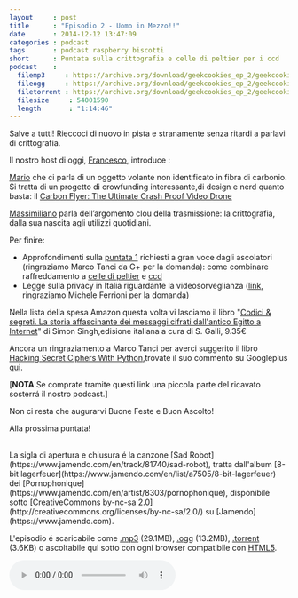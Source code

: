 ```yaml
---
layout     : post
title      : "Episodio 2 - Uomo in Mezzo!!"
date       : 2014-12-12 13:47:09
categories : podcast
tags       : podcast raspberry biscotti
short      : Puntata sulla crittografia e celle di peltier per i ccd 
podcast    :
  filemp3     : https://archive.org/download/geekcookies_ep_2/geekcookies_ep_2.mp3
  fileogg     : https://archive.org/download/geekcookies_ep_2/geekcookies_ep_2.ogg
  filetorrent : https://archive.org/download/geekcookies_ep_2/geekcookies_ep_2_archive.torrent
  filesize     : 54001590
  length       : "1:14:46"
---
```

 
Salve a tutti! Rieccoci di nuovo in pista e stranamente senza ritardi a parlavi di crittografia.

Il nostro host di oggi, [Francesco][twitterfra], introduce :

[Mario][twittermar] che ci parla di un oggetto volante non identificato in fibra di carbonio.
Si tratta di un progetto di crowfunding interessante,di design e nerd quanto basta: il [Carbon Flyer: The Ultimate Crash Proof Video Drone][carbonflyer]

[Massimiliano][twittermas] parla dell’argomento clou della trasmissione: la crittografia, dalla sua nascita agli utilizzi quotidiani.

<!-- more -->

Per finire:

- Approfondimenti sulla [puntata 1](http://geekcookies.github.io/podcast/2014/11/14/episodio-1/) richiesti a gran voce dagli ascolatori (ringraziamo Marco Tanci da G+ per la domanda): come combinare raffreddamento a [celle di peltier][peltier] e [ccd]
- Legge sulla privacy in Italia riguardante la videosorveglianza ([link][privacy], ringraziamo Michele Ferrioni per la domanda)

Nella lista della spesa Amazon questa volta vi lasciamo il libro "[Codici & segreti. La storia affascinante dei messaggi cifrati dall'antico Egitto a Internet](http://amzn.to/1yYjq83)" di Simon Singh,edisione italiana a cura di S. Galli, 9.35€

Ancora un ringraziamento a Marco Tanci per averci suggerito il libro [Hacking Secret Ciphers With Python](http://amzn.to/1wZ4Qkq),trovate il  suo commento su Googleplus [qui](https://plus.google.com/113357141049091803269/posts/GpPJXw9in7v).

[**NOTA** Se comprate tramite questi link una piccola parte del ricavato sosterrá il nostro podcast.]

Non ci resta che augurarvi Buone Feste e Buon Ascolto! 

Alla prossima puntata!

<br />
La sigla di apertura e chiusura é la canzone [Sad Robot](https://www.jamendo.com/en/track/81740/sad-robot), tratta dall'album [8-bit lagerfeuer](https://www.jamendo.com/en/list/a7505/8-bit-lagerfeuer) dei [Pornophonique](https://www.jamendo.com/en/artist/8303/pornophonique), disponibile sotto [CreativeCommons by-nc-sa 2.0](http://creativecommons.org/licenses/by-nc-sa/2.0/) su [Jamendo](https://www.jamendo.com).

L'episodio é scaricabile come [.mp3]({{page.podcast.filemp3}}) (29.1MB), [.ogg]({{page.podcast.fileogg}}) (13.2MB), [.torrent]({{page.podcast.filetorrent}}) (3.6KB) o ascoltabile qui sotto con ogni browser compatibile con [HTML5](http://html5test.com/).


<!--HTML5 audio player,see http://www.bloggerbuster.com/2012/07/how-to-add-music-player-in-blogspot.html-->
<audio preload = "metadata" controls> 
<source src="{{page.podcast.filemp3}}" /> 
If you cannot see the audio controls, your browser does not support the audio element 
</audio>

[twitterfra]: https://twitter.com/cesco_78 
[twittermar]: https://twitter.com/kidpixo 
[twittermas]: https://twitter.com/fanciullim
[carbonflyer]: https://www.indiegogo.com/projects/carbon-flyer-the-ultimate-crash-proof-video-drone
[peltier]: http://it.wikipedia.org/wiki/Cella_di_Peltier
[ccd]: http://it.wikipedia.org/wiki/Dispositivo_ad_accoppiamento_di_carica
[privacy]: https://www.dirittosemplice.it/condominio-e-proprieta/159-condominio-e-videosorveglianza-intervento-del-garante-della-privacy
